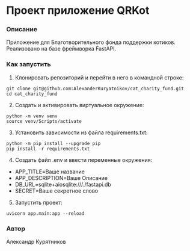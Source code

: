 # Проект приложение QRKot
### Описание
Приложение для Благотворительного фонда поддержки котиков. Реализовано на базе фреймворка FastAPI.
### Как запустить
1. Клонировать репозиторий и перейти в него в командной строке:
```
git clone git@github.com:AlexanderKuryatnikov/cat_charity_fund.git
cd cat_charity_fund
```
2. Cоздать и активировать виртуальное окружение:
```
python -m venv venv
source venv/Scripts/activate
```
3. Установить зависимости из файла requirements.txt:
```
python -m pip install --upgrade pip
pip install -r requirements.txt
```
4. Создать файл .env и ввести переменные окружения:
  - APP_TITLE=Ваше название
  - APP_DESCRIPTION=Ваше Описание
  - DB_URL=sqlite+aiosqlite:///./fastapi.db
  - SECRET=Ваше секретное слово
5. Запустить проект:
```
uvicorn app.main:app --reload
```
### Автор
Александр Курятников
